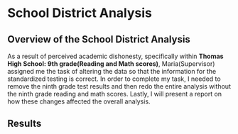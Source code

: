 # School District Analysis

 ## Overview of the School District Analysis
As a result of perceived academic dishonesty, specifically within **Thomas High School: 9th grade(Reading and Math scores)**, Maria(Supervisor) assigned me the task of altering the data so that the information for the standardized testing is correct. In order to complete my task, I needed to remove the ninth grade test results and then redo the entire analysis without the ninth grade reading and math scores. Lastly, I will present a report on how these changes affected the overall analysis.

##  Results
